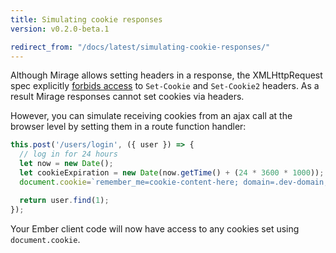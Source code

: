 ```yaml
---
title: Simulating cookie responses
version: v0.2.0-beta.1

redirect_from: "/docs/latest/simulating-cookie-responses/"
---
```


Although Mirage allows setting headers in a response, the
XMLHttpRequest spec explicitly
[forbids access](http://www.w3.org/TR/XMLHttpRequest/#the-getresponseheader()-method)
to `Set-Cookie` and `Set-Cookie2` headers.  As a result Mirage
responses cannot set cookies via headers.

However, you can simulate receiving cookies from an ajax
call at the browser level by setting them in a route
function handler:

```javascript
this.post('/users/login', ({ user }) => {
  // log in for 24 hours
  let now = new Date();
  let cookieExpiration = new Date(now.getTime() + (24 * 3600 * 1000));
  document.cookie=`remember_me=cookie-content-here; domain=.dev-domain; path=/; expires=${cookieExpiration.toUTCString()};`;

  return user.find(1);
});
```

Your Ember client code will now have access to any cookies set
using `document.cookie`.
